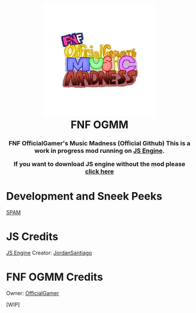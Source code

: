 <h1 align="center">
  <br>
  <a href="https://github.com/Official3Gamer/FNF-OGMM"><img src="Media/OGMM_LOGO_500x500.png" alt="OGMM" width="300"></a>
  <br>
  <b>FNF OGMM</b>
  <br>
</h1>
<h3 align="center">

FNF OfficialGamer's Music Madness (Official Github)
This is a work in progress mod running on [JS Engine](https://github.com/JordanSantiagoYT/FNF-JS-Engine.git).

If you want to download JS engine without the mod please [click here](https://github.com/JordanSantiagoYT/FNF-PsychEngine-NoBotplayLag/releases/latest)

# Development and Sneek Peeks
[SPAM](https://files.catbox.moe/ytssb1.mp4)

  
# JS Credits
[JS Engine](https://github.com/JordanSantiagoYT/FNF-JS-Engine.git) Creator: [JordanSantiago](https://github.com/JordanSantiagoYT)

# FNF OGMM Credits
Owner: [OfficialGamer](https://officialgamer.neocities.org/)

[WIP] 

